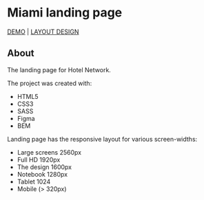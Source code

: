 # Miami landing page
[DEMO](https://zarichnyi.github.io/layout_miami/) | [LAYOUT DESIGN](https://www.figma.com/file/nHz8bflIwJaWP3P99vKTH5/miami_home_new?node-id=0%3A2) 

## About

The landing page for Hotel Network.

The project was created with:
- HTML5
- CSS3
- SASS
- Figma
- BEM

Landing page has the responsive layout for various screen-widths:
- Large screens 2560px
- Full HD 1920px
- The design 1600px
- Notebook 1280px
- Tablet 1024
- Mobile (> 320px)

